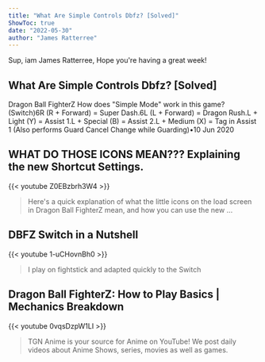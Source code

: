 ```yaml
---
title: "What Are Simple Controls Dbfz? [Solved]"
ShowToc: true 
date: "2022-05-30"
author: "James Ratterree" 
---
```


Sup, iam James Ratterree, Hope you're having a great week!
## What Are Simple Controls Dbfz? [Solved]
Dragon Ball FighterZ How does "Simple Mode" work in this game? (Switch)6R (R + Forward) = Super Dash.6L (L + Forward) = Dragon Rush.L + Light (Y) = Assist 1.L + Special (B) = Assist 2.L + Medium (X) = Tag in Assist 1 (Also performs Guard Cancel Change while Guarding)•10 Jun 2020

## WHAT DO THOSE ICONS MEAN??? Explaining the new Shortcut Settings.
{{< youtube Z0EBzbrh3W4 >}}
>Here's a quick explanation of what the little icons on the load screen in Dragon Ball FighterZ mean, and how you can use the new ...

## DBFZ Switch in a Nutshell
{{< youtube 1-uCHovnBh0 >}}
>I play on fightstick and adapted quickly to the Switch 

## Dragon Ball FighterZ: How to Play Basics | Mechanics Breakdown
{{< youtube 0vqsDzpW1LI >}}
>TGN Anime is your source for Anime on YouTube! We post daily videos about Anime Shows, series, movies as well as games.

